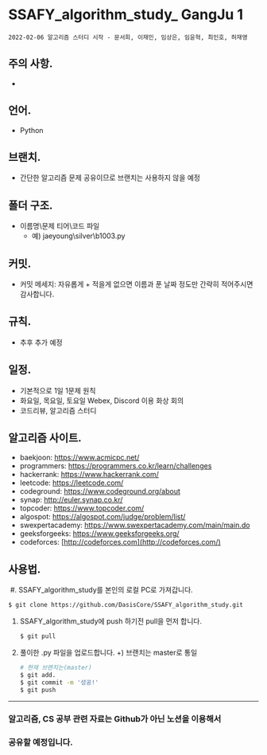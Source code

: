 # SSAFY_algorithm_study_ GangJu 1

`2022-02-06 알고리즘 스터디 시작 - 문서희, 이재민, 임상은, 임윤혁, 최인호, 허재영`

## 주의 사항.

- 

## 언어.

- Python

## 브랜치.

- 간단한 알고리즘 문제 공유이므로 브랜치는 사용하지 않을 예정

## 폴더 구조.

- 이름명\문제 티어\코드 파일
  - 예) jaeyoung\silver\b1003.py

## 커밋.

- 커밋 메세지: 자유롭게 + 적을게 없으면 이름과 푼 날짜 정도만 간략히 적어주시면 감사합니다.

## 규칙.

- 추후 추가 예정

## 일정.

- 기본적으로 1일 1문제 원칙
- 화요일, 목요일, 토요일 Webex, Discord 이용 화상 회의
- 코드리뷰, 알고리즘 스터디

## 알고리즘 사이트.

- baekjoon: https://www.acmicpc.net/
- programmers: https://programmers.co.kr/learn/challenges
- hackerrank: https://www.hackerrank.com/
- leetcode: https://leetcode.com/
- codeground: https://www.codeground.org/about
- synap: http://euler.synap.co.kr/
- topcoder: https://www.topcoder.com/
- algospot: https://algospot.com/judge/problem/list/
- swexpertacademy: https://www.swexpertacademy.com/main/main.do
- geeksforgeeks: https://www.geeksforgeeks.org/
- codeforces: [http://codeforces.com](http://codeforces.com/)

## 사용법.

​	#. SSAFY_algorithm_study를 본인의 로컬 PC로 가져갑니다.

```bash
$ git clone https://github.com/DasisCore/SSAFY_algorithm_study.git
```

1. SSAFY_algorithm_study에 push 하기전 pull을 먼저 합니다.

   ```bash
   $ git pull
   ```

2. 풀이한 .py 파일을 업로드합니다. +) 브랜치는 master로 통일

   ```bash
   # 현재 브랜치는(master)
   $ git add.
   $ git commit -m '성공!'
   $ git push
   ```

-----------------------



### 알고리즘, CS 공부 관련 자료는 Github가 아닌 노션을 이용해서

###  공유할 예정입니다.

